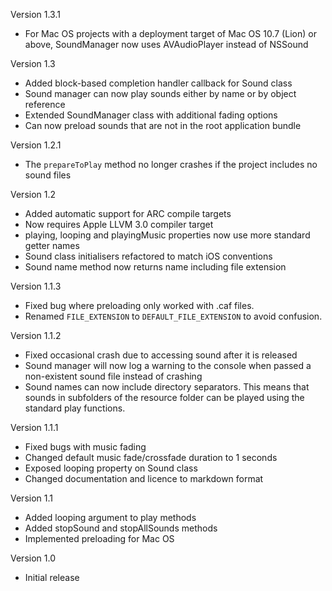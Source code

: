 Version 1.3.1

- For Mac OS projects with a deployment target of Mac OS 10.7 (Lion) or above, SoundManager now uses AVAudioPlayer instead of NSSound

Version 1.3

- Added block-based completion handler callback for Sound class
- Sound manager can now play sounds either by name or by object reference
- Extended SoundManager class with additional fading options
- Can now preload sounds that are not in the root application bundle

Version 1.2.1

- The `prepareToPlay` method no longer crashes if the project includes no sound files

Version 1.2

- Added automatic support for ARC compile targets
- Now requires Apple LLVM 3.0 compiler target
- playing, looping and playingMusic properties now use more standard getter names
- Sound class initialisers refactored to match iOS conventions
- Sound name method now returns name including file extension

Version 1.1.3

- Fixed bug where preloading only worked with .caf files.
- Renamed `FILE_EXTENSION` to `DEFAULT_FILE_EXTENSION` to avoid confusion.

Version 1.1.2

- Fixed occasional crash due to accessing sound after it is released
- Sound manager will now log a warning to the console when passed a non-existent sound file instead of crashing
- Sound names can now include directory separators. This means that sounds in subfolders of the resource folder can be played using the standard play functions.

Version 1.1.1

- Fixed bugs with music fading
- Changed default music fade/crossfade duration to 1 seconds
- Exposed looping property on Sound class
- Changed documentation and licence to markdown format

Version 1.1

- Added looping argument to play methods
- Added stopSound and stopAllSounds methods
- Implemented preloading for Mac OS

Version 1.0

- Initial release